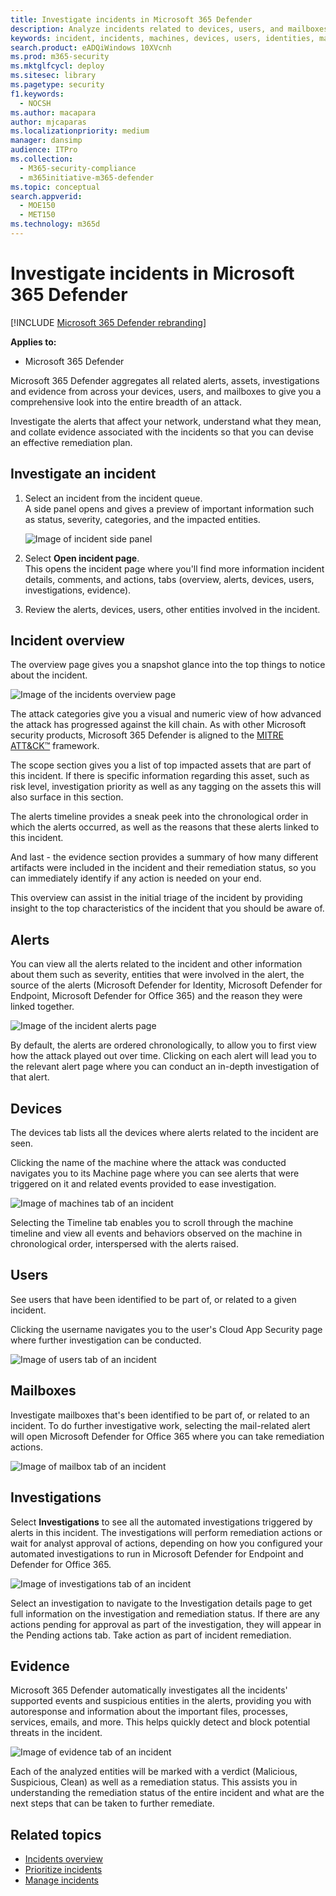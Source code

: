 ```yaml
---
title: Investigate incidents in Microsoft 365 Defender
description: Analyze incidents related to devices, users, and mailboxes.
keywords: incident, incidents, machines, devices, users, identities, mail, email, mailbox, investigation, graph, evidence
search.product: eADQiWindows 10XVcnh
ms.prod: m365-security
ms.mktglfcycl: deploy
ms.sitesec: library
ms.pagetype: security
f1.keywords: 
  - NOCSH
ms.author: macapara
author: mjcaparas
ms.localizationpriority: medium
manager: dansimp
audience: ITPro
ms.collection: 
  - M365-security-compliance
  - m365initiative-m365-defender
ms.topic: conceptual
search.appverid: 
  - MOE150
  - MET150
ms.technology: m365d
---
```


# Investigate incidents in Microsoft 365 Defender

[!INCLUDE [Microsoft 365 Defender rebranding](../includes/microsoft-defender.md)]


**Applies to:**

- Microsoft 365 Defender

Microsoft 365 Defender aggregates all related alerts, assets, investigations and evidence from across your devices, users, and mailboxes to give you a comprehensive look into the entire breadth of an attack.

Investigate the alerts that affect your network, understand what they mean, and collate evidence associated with the incidents so that you can devise an effective remediation plan.

## Investigate an incident

1. Select an incident from the incident queue. <BR> A side panel opens and gives a preview of important information such as status, severity, categories, and the impacted entities.

    ![Image of incident side panel](../../media/incident-side-panel.png)

2. Select **Open incident page**. <BR> This opens the incident page where you'll find more information incident details, comments, and actions, tabs (overview, alerts, devices, users, investigations, evidence).

3. Review the alerts, devices, users, other entities involved in the incident.

## Incident overview

The overview page gives you a snapshot glance into the top things to notice about the incident.

![Image of the incidents overview page](../../media/incidents-overview.png)

The attack categories give you a visual and numeric view of how advanced the attack has progressed against the kill chain. As with other Microsoft security products, Microsoft 365 Defender is aligned to the [MITRE ATT&CK&trade;](https://attack.mitre.org/) framework.

The scope section gives you a list of top impacted assets that are part of this incident. If there is specific information regarding this asset, such as risk level, investigation priority as well as any tagging on the assets this will also surface in this section.

The alerts timeline provides a sneak peek into the chronological order in which the alerts occurred, as well as the reasons that these alerts linked to this incident.

And last - the evidence section provides a summary of how many different artifacts were included in the incident and their remediation status, so you can immediately identify if any action is needed on your end.

This overview can assist in the initial triage of the incident by providing insight to the top characteristics of the incident that you should be aware of.

## Alerts

You can view all the alerts related to the incident and other information about them such as severity, entities that were involved in the alert, the source of the alerts (Microsoft Defender for Identity, Microsoft Defender for Endpoint, Microsoft Defender for Office 365) and the reason they were linked together.

![Image of the incident alerts page](../../media/incident-alerts.png)

By default, the alerts are ordered chronologically, to allow you to first view how the attack played out over time. Clicking on each alert will lead you to the relevant alert page where you can conduct an in-depth investigation of that alert.

## Devices

The devices tab lists all the devices where alerts related to the incident are seen.

Clicking the name of the machine where the attack was conducted navigates you to its Machine page where you can see alerts that were triggered on it and related events provided to ease investigation.

![Image of machines tab of an incident](../../media/incident-machines.png)

Selecting the Timeline tab enables you to scroll through the machine timeline and view all events and behaviors observed on the machine in chronological order, interspersed with the alerts raised.

## Users

See users that have been identified to be part of, or related to a given incident.

Clicking the username navigates you to the user's Cloud App Security page where further investigation can be conducted.

![Image of users tab of an incident](../../media/incident-users.png)

## Mailboxes

Investigate mailboxes that's been identified to be part of, or related to an incident. To do further investigative work, selecting the mail-related alert will open Microsoft Defender for Office 365 where you can take remediation actions.

![Image of mailbox tab of an incident](../../media/incident-mailboxes.png)

## Investigations

Select **Investigations** to see all the automated investigations triggered by alerts in this incident. The investigations will perform remediation actions or wait for analyst approval of actions, depending on how you configured your automated investigations to run in Microsoft Defender for Endpoint and Defender for Office 365.

![Image of investigations tab of an incident](../../media/incident-investigations.png)

Select an investigation to navigate to the Investigation details page to get full information on the investigation and remediation status. If there are any actions pending for approval as part of the investigation, they will appear in the Pending actions tab. Take action as part of incident remediation.

## Evidence

Microsoft 365 Defender automatically investigates all the incidents' supported events and suspicious entities in the alerts, providing you with autoresponse and information about the important files, processes, services, emails, and more. This helps quickly detect and block potential threats in the incident.

![Image of evidence tab of an incident](../../media/incident-evidence.png)

Each of the analyzed entities will be marked with a verdict (Malicious, Suspicious, Clean) as well as a remediation status. This assists you in understanding the remediation status of the entire incident and what are the next steps that can be taken to further remediate.

## Related topics

- [Incidents overview](incidents-overview.md)
- [Prioritize incidents](incident-queue.md)
- [Manage incidents](manage-incidents.md)

